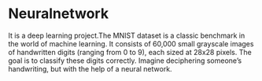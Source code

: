 # Neuralnetwork

It is a deep learning project.The MNIST dataset is a classic benchmark in the world of machine learning. It consists of 60,000 small grayscale images of handwritten digits (ranging from 0 to 9), each sized at 28x28 pixels. The goal is to classify these digits correctly. Imagine deciphering someone’s handwriting, but with the help of a neural network.

